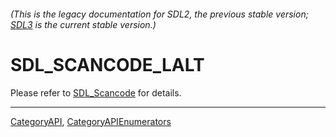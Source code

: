 ###### (This is the legacy documentation for SDL2, the previous stable version; [SDL3](https://wiki.libsdl.org/SDL3/) is the current stable version.)
# SDL_SCANCODE_LALT

Please refer to [SDL_Scancode](SDL_Scancode) for details.

----
[CategoryAPI](CategoryAPI), [CategoryAPIEnumerators](CategoryAPIEnumerators)

